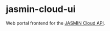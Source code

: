 # jasmin-cloud-ui

Web portal frontend for the [JASMIN Cloud API](https://github.com/cedadev/jasmin-cloud).

